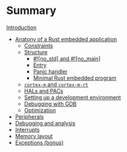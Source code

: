 # Summary

[Introduction](./0_introduction/1.md)
- [Anatony of a Rust embedded application](./1_anatomy/1_summary.md)
    - [Constraints](./1_anatomy/2_constraints.md)
    - [Structure](./1_anatomy/3_structure.md)
        - [#!\[no_std\] and #!\[no_main\]](./1_anatomy/3_1_structure_attrs.md)
        - [Entry](./1_anatomy/3_2_structure_entry.md)
        - [Panic handler](./1_anatomy/3_3_panic_handler.md)
        - [Minimal Rust embedded program](./1_anatomy/3_4_structure_all.md)
    - [`cortex-m` and `cortex-m-rt`](./1_anatomy/4_cortex_m_crates.md)
    - [HALs and PACs]()
    - [Setting up a development environment]()
    - [Debugging with GDB]()
    - [Optimization]()
- [Peripherals]()
- [Debugging and analysis]()
- [Interrupts]()
- [Memory layout]()
- [Exceptions (bonus)]()